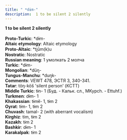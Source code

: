 ```yaml
---
title: " *dɨm-"
description:  1 to be silent 2 silently
---
```

<p data-pagefind-weight="0.5">
<strong> 1 to be silent 2 silently</strong><br><br>
<strong>Proto-Turkic</strong>:  *dɨm-<br>
<strong>Altaic etymology</strong>:  Altaic etymology<br>
<strong> Proto-Altaic</strong>:  *ti̯ŭm(k)u<br>
<strong>Nostratic</strong>:  Nostratic<br>
<strong>Russian meaning</strong>:  1 умолкать 2 молча<br>
<strong>Turkic</strong>:  *dɨm-<br>
<strong>Mongolian</strong>:  *düŋ-<br>
<strong>Tungus-Manchu</strong>:  *duŋk-<br>
<strong>Comments</strong>:  VEWT 478, ЭСТЯ 3, 340-341.<br>
<strong>Tatar</strong>:  töŋ-köš 'silent person' (КСТТ)<br>
<strong>Middle Turkic</strong>:  tɨn- 1 (Буд. - Кальк. сл., MKypch. - Ettuhf.)<br>
<strong>Turkmen</strong>:  dɨm- 1<br>
<strong>Khakassian</strong>:  tɨmɨl- 1, tɨm 2<br>
<strong>Oyrat</strong>:  tɨm- 1, tɨm 2<br>
<strong>Chuvash</strong>:  tamal- 2 (with aberrant vocalism)<br>
<strong>Kirghiz</strong>:  tim, tɨm 2<br>
<strong>Kazakh</strong>:  tɨm 2<br>
<strong>Bashkir</strong>:  dɨm- 1<br>
<strong>Karakalpak</strong>:  tɨm 2<br>

</p>
